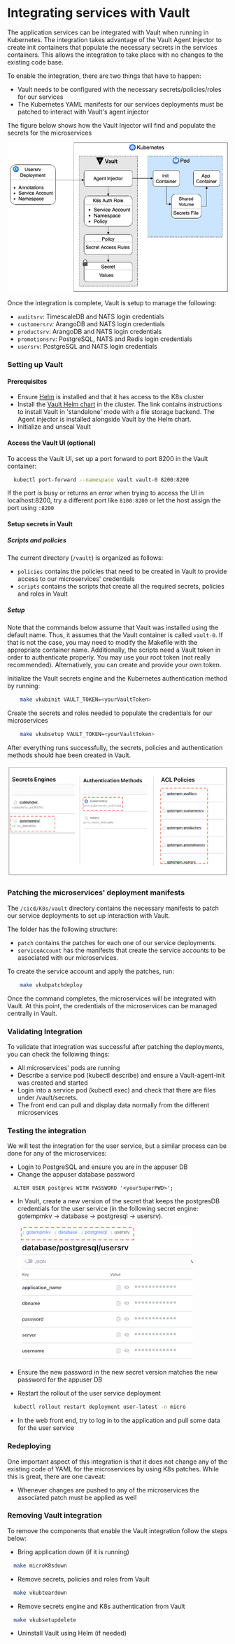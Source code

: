 # Integrating services with Vault

The application services can be integrated with Vault when running in Kubernetes. The integration takes advantage of the Vault Agent Injector to create init containers that populate the necessary secrets in the services containers.
This allows the integration to take place with no changes to the existing code base.

To enable the integration, there are two things that have to happen:
- Vault needs to be configured with the necessary secrets/policies/roles for our services
- The Kubernetes YAML manifests for our services deployments must be patched to interact with Vault's agent injector

The figure below shows how the Vault Injector will find and populate the secrets for the microservices

![Agent pulls parameters from the deployment and uses them to create an init container](../diagramsforDocs/stopPasswordInsanity-InjectingValuesDetail.png)

Once the integration is complete, Vault is setup to manage the following:

- `auditsrv`: TimescaleDB and NATS login credentials
- `customersrv`: ArangoDB and NATS login credentials
- `productsrv`: ArangoDB and NATS login credentials
- `promotionsrv`: PostgreSQL, NATS and Redis login credentials
- `usersrv`: PostgreSQL and NATS login credentials


### Setting up Vault

#### Prerequisites

- Ensure [Helm](https://helm.sh/docs/intro/install/) is installed and that it has access to the K8s cluster
- Install the [Vault Helm chart](https://www.vaultproject.io/docs/platform/k8s/helm/run#standalone-mode) in the cluster.
  The link contains instructions to install Vault in 'standalone' mode with a file storage backend. The Agent injector is installed alongside Vault by the Helm chart.
- Initialize and unseal Vault

#### Access the Vault UI (optional)

To access the Vault UI, set up a port forward to port 8200 in the Vault container:
```bash
  kubectl port-forward --namespace vault vault-0 8200:8200
```
If the port is busy or returns an error when trying to access the UI in localhost:8200,  try a different port like `8100:8200` or let the host assign the port using  `:8200`

#### Setup secrets in Vault

##### Scripts and policies

The current directory (`/vault`) is organized as follows:
- `policies` contains the policies that need to be created in Vault to provide access to our microservices' credentials
- `scripts` contains the scripts that create all the required secrets, policies and roles in Vault

##### Setup

Note that the commands below assume that Vault was installed using the default name. Thus, it assumes that the Vault container is called `vault-0`. If that is not the case, you may need to modify the Makefile with the appropriate container name.
Additionally, the scripts need a Vault token in order to authenticate properly. You may use your
root token (not really recommended). Alternatively, you can create and provide your own token.

Initialize the Vault secrets engine and the Kubernetes authentication method by running:

```bash
    make vkubinit VAULT_TOKEN=<yourVaultToken>
```

Create the secrets and roles needed to populate the credentials for our microservices

```bash
    make vkubsetup VAULT_TOKEN=<yourVaultToken>
```

After everything runs successfully, the secrets, policies and authentication methods should hae been created in Vault.

![Vault secrets policies and Authorization](../diagramsforDocs/VaultItemsSmall.png) 

### Patching the microservices' deployment manifests

The `/cicd/K8s/vault` directory contains the necessary manifests to patch our service deployments to set up interaction with Vault.

The folder has the following structure:

- `patch` contains the patches for each one of our service deployments.
- `serviceAccount` has the manifests that create the service accounts to be associated with our microservices.


To create the service account and apply the patches, run:
```bash
    make vkubpatchdeploy
```

Once the command completes, the microservices will be integrated with Vault. At this point, the credentials of the microservices can be managed centrally in Vault.

### Validating Integration

To validate that integration was successful after patching the deployments, you can check the following things:

- All microservices' pods are running 
- Describe a service pod (kubectl describe) and ensure a Vault-agent-init was created and started
- Login into a service pod (kubectl exec) and check that there are files under /vault/secrets.
- The front end can pull and display data normally from the different microservices

### Testing the integration

We will test the integration for the user service, but a similar process can be done for any of the microservices:
- Login to PostgreSQL and ensure you are in the appuser DB 
- Change the appuser database password
  
```postgresql
  ALTER USER postgres WITH PASSWORD '<yourSuperPWD>';
```

- In Vault, create a new version of the secret that keeps the postgresDB credentials for the user service (in the following secret engine: gotempmkv -> database -> postgresql -> usersrv).
  
  ![Path to user service secret ](../diagramsforDocs/VaultSecretsExample.png)
  

- Ensure the new password in the new secret version matches the new password for the appuser DB
- Restart the rollout of the user service deployment
  
```bash
  kubectl rollout restart deployment user-latest -n micro
```
- In the web front end, try to log in to the application and pull some data for the user service

### Redeploying

One important aspect of this integration is that it does not change any of the existing code of YAML for the microservices by using K8s patches.
While this is great, there are one caveat:

- Whenever changes are pushed to any of the microservices the associated patch must be applied as well

### Removing Vault integration

To remove the components that enable the Vault integration follow the steps below:

- Bring application down (if it is running)
  
```bash
  make microK8sdown
```
- Remove secrets, policies and roles from Vault
  
```bash
  make vkubteardown
```

- Remove secrets engine and K8s authentication from Vault
  
```bash
  make vkubsetupdelete
```

- Uninstall Vault using Helm (if needed)


